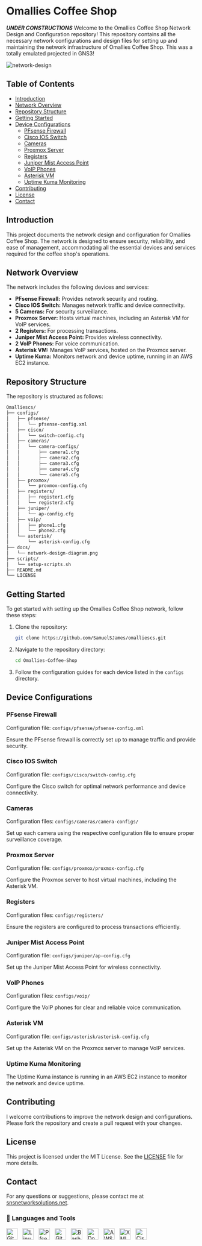 # Omallies Coffee Shop
***UNDER CONSTRUCTIONS***
Welcome to the Omallies Coffee Shop Network Design and Configuration repository! This repository contains all the necessary network configurations and design files for setting up and maintaining the network infrastructure of Omallies Coffee Shop. This was a totally emulated projected in GNS3! 

![network-design](/configs/assets/network-design-diagram.png)

## Table of Contents

- [Introduction](#introduction)
- [Network Overview](#network-overview)
- [Repository Structure](#repository-structure)
- [Getting Started](#getting-started)
- [Device Configurations](#device-configurations)
  - [PFsense Firewall](#pfsense-firewall)
  - [Cisco IOS Switch](#cisco-ios-switch)
  - [Cameras](#cameras)
  - [Proxmox Server](#proxmox-server)
  - [Registers](#registers)
  - [Juniper Mist Access Point](#juniper-mist-access-point)
  - [VoIP Phones](#voip-phones)
  - [Asterisk VM](#asterisk-vm)
  - [Uptime Kuma Monitoring](#uptime-kuma-monitoring)
- [Contributing](#contributing)
- [License](#license)
- [Contact](#contact)

## Introduction

This project documents the network design and configuration for Omallies Coffee Shop. The network is designed to ensure security, reliability, and ease of management, accommodating all the essential devices and services required for the coffee shop's operations.

## Network Overview

The network includes the following devices and services:
- **PFsense Firewall:** Provides network security and routing.
- **Cisco IOS Switch:** Manages network traffic and device connectivity.
- **5 Cameras:** For security surveillance.
- **Proxmox Server:** Hosts virtual machines, including an Asterisk VM for VoIP services.
- **2 Registers:** For processing transactions.
- **Juniper Mist Access Point:** Provides wireless connectivity.
- **2 VoIP Phones:** For voice communication.
- **Asterisk VM:** Manages VoIP services, hosted on the Proxmox server.
- **Uptime Kuma:** Monitors network and device uptime, running in an AWS EC2 instance.

## Repository Structure

The repository is structured as follows:

```bash
Omalliescs/
├── configs/
│   ├── pfsense/
│   │   └── pfsense-config.xml
│   ├── cisco/
│   │   └── switch-config.cfg
│   ├── cameras/
│   │   └── camera-configs/
│   │       ├── camera1.cfg
│   │       ├── camera2.cfg
│   │       ├── camera3.cfg
│   │       ├── camera4.cfg
│   │       └── camera5.cfg
│   ├── proxmox/
│   │   └── proxmox-config.cfg
│   ├── registers/
│   │   ├── register1.cfg
│   │   └── register2.cfg
│   ├── juniper/
│   │   └── ap-config.cfg
│   ├── voip/
│   │   ├── phone1.cfg
│   │   └── phone2.cfg
│   └── asterisk/
│       └── asterisk-config.cfg
├── docs/
│   └── network-design-diagram.png
├── scripts/
│   └── setup-scripts.sh
├── README.md
└── LICENSE
```

## Getting Started

To get started with setting up the Omallies Coffee Shop network, follow these steps:

1. Clone the repository:
   ```bash
   git clone https://github.com/SamuelSJames/omalliescs.git
   ```
2. Navigate to the repository directory:
   ```bash
   cd Omallies-Coffee-Shop
   ```
3. Follow the configuration guides for each device listed in the `configs` directory.

## Device Configurations

### PFsense Firewall

Configuration file: `configs/pfsense/pfsense-config.xml`

Ensure the PFsense firewall is correctly set up to manage traffic and provide security.

### Cisco IOS Switch

Configuration file: `configs/cisco/switch-config.cfg`

Configure the Cisco switch for optimal network performance and device connectivity.

### Cameras

Configuration files: `configs/cameras/camera-configs/`

Set up each camera using the respective configuration file to ensure proper surveillance coverage.

### Proxmox Server

Configuration file: `configs/proxmox/proxmox-config.cfg`

Configure the Proxmox server to host virtual machines, including the Asterisk VM.

### Registers

Configuration files: `configs/registers/`

Ensure the registers are configured to process transactions efficiently.

### Juniper Mist Access Point

Configuration file: `configs/juniper/ap-config.cfg`

Set up the Juniper Mist Access Point for wireless connectivity.

### VoIP Phones

Configuration files: `configs/voip/`

Configure the VoIP phones for clear and reliable voice communication.

### Asterisk VM

Configuration file: `configs/asterisk/asterisk-config.cfg`

Set up the Asterisk VM on the Proxmox server to manage VoIP services.

### Uptime Kuma Monitoring

The Uptime Kuma instance is running in an AWS EC2 instance to monitor the network and device uptime.

## Contributing

I welcome contributions to improve the network design and configurations. Please fork the repository and create a pull request with your changes.

## License

This project is licensed under the MIT License. See the [LICENSE](LICENSE) file for more details.

## Contact

For any questions or suggestions, please contact me at [snsnetworksolutions.net](mailto:samueljamesinc@snsnetworksolutions.net).


### 🧰 **Languages and Tools**

<img align="left" alt="Git" width="30px" style="padding-right:10px;" src="https://cdn.jsdelivr.net/gh/devicons/devicon/icons/git/git-original.svg" />
<img align="left" alt="Linux" width="30px" style="padding-right:10px;" src="https://cdn.jsdelivr.net/gh/devicons/devicon/icons/linux/linux-original.svg" />

<img align="left" alt="Pfsense" width="30px" style="padding-right:10px;" src="https://cdn.jsdelivr.net/gh/devicons/devicon@latest/icons/pfsense/pfsense-original.svg" />
          
<img align="left" alt="GitHub" width="30px" style="padding-right:10px;" src="https://cdn.jsdelivr.net/gh/devicons/devicon/icons/github/github-original.svg" />
<img align="left" alt="Bash" width="30px" style="padding-right:10px;" src="https://cdn.jsdelivr.net/gh/devicons/devicon/icons/bash/bash-original.svg" />

<img align="left" alt="Docker" width="30px" style="padding-right:10px;" src="https://cdn.jsdelivr.net/gh/devicons/devicon/icons/docker/docker-original.svg" />
<img align="left" alt="AWS" width="30px" style="padding-right:10px;" src="https://cdn.jsdelivr.net/gh/devicons/devicon/icons/amazonwebservices/amazonwebservices-original-wordmark.svg" />

<img align="left" alt="XML" width="30px" style="padding-right:10px;" src="https://cdn.jsdelivr.net/gh/devicons/devicon@latest/icons/xml/xml-original.svg" />
          
<img align="left" alt="Cisco" width="30px" style="padding-right:10px;" src="/configs/assets/cisco-svgrepo-com.svg" />
